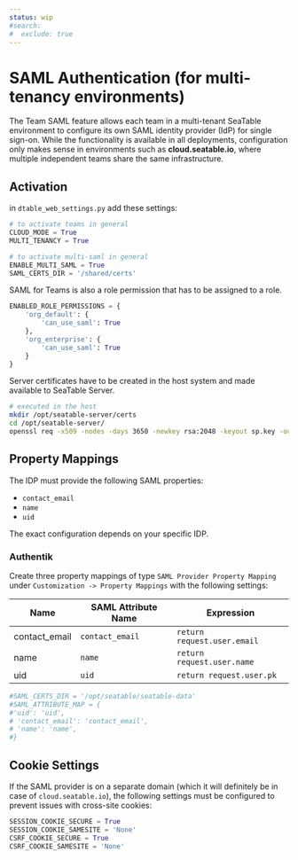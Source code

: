 ```yaml
---
status: wip
#search:
#  exclude: true
---
```


# SAML Authentication (for multi-tenancy environments)

The Team SAML feature allows each team in a multi-tenant SeaTable environment to configure its own SAML identity provider (IdP) for single sign-on. While the functionality is available in all deployments, configuration only makes sense in environments such as **cloud.seatable.io**, where multiple independent teams share the same infrastructure.

## Activation

in `dtable_web_settings.py` add these settings:

```python
# to activate teams in general
CLOUD_MODE = True
MULTI_TENANCY = True

# to activate multi-saml in general
ENABLE_MULTI_SAML = True
SAML_CERTS_DIR = '/shared/certs'
```

SAML for Teams is also a role permission that has to be assigned to a role.

```python
ENABLED_ROLE_PERMISSIONS = {
    'org_default': {
        'can_use_saml': True
    },
    'org_enterprise': {
        'can_use_saml': True
    }
}
```

Server certificates have to be created in the host system and made available to SeaTable Server.

```bash
# executed in the host
mkdir /opt/seatable-server/certs
cd /opt/seatable-server/
openssl req -x509 -nodes -days 3650 -newkey rsa:2048 -keyout sp.key -out sp.crt
```

## Property Mappings

The IDP must provide the following SAML properties:

- `contact_email`
- `name`
- `uid`

The exact configuration depends on your specific IDP.

### Authentik

Create three property mappings of type `SAML Provider Property Mapping` under `Customization -> Property Mappings` with the following settings:

| Name          | SAML Attribute Name | Expression                  |
| ------------- | ------------------- | --------------------------- |
| contact_email | `contact_email`     | `return request.user.email` |
| name          | `name`              | `return request.user.name`  |
| uid           | `uid`               | `return request.user.pk`    |

```python
#SAML_CERTS_DIR = '/opt/seatable/seatable-data'
#SAML_ATTRIBUTE_MAP = {
#'uid': 'uid',
# 'contact_email': 'contact_email',
# 'name': 'name',
#}
```

## Cookie Settings

If the SAML provider is on a separate domain (which it will definitely be in case of `cloud.seatable.io`), the following settings must be configured to prevent issues with cross-site cookies:

```python
SESSION_COOKIE_SECURE = True
SESSION_COOKIE_SAMESITE = 'None'
CSRF_COOKIE_SECURE = True
CSRF_COOKIE_SAMESITE = 'None'
```

